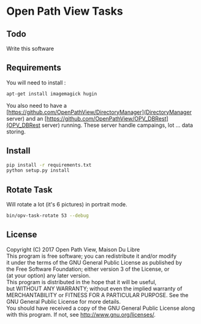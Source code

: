 # Open Path View Tasks

## Todo

Write this software

## Requirements

You will need to install :
```bash
apt-get install imagemagick hugin
```
You also need to have a [https://github.com/OpenPathView/DirectoryManager](DirectoryManager server) and an [https://github.com/OpenPathView/OPV_DBRest](OPV_DBRest server) running.
These server handle campaings, lot ... data storing.

## Install
```bash
pip install -r requirements.txt
python setup.py install
```

## Rotate Task
Will rotate a lot (it's 6 pictures) in portrait mode.
```bash
bin/opv-task-rotate 53 --debug
```

## License

Copyright (C) 2017 Open Path View, Maison Du Libre <br />
This program is free software; you can redistribute it and/or modify  <br />
it under the terms of the GNU General Public License as published by  <br />
the Free Software Foundation; either version 3 of the License, or  <br />
(at your option) any later version.  <br />
This program is distributed in the hope that it will be useful,  <br />
but WITHOUT ANY WARRANTY; without even the implied warranty of  <br />
MERCHANTABILITY or FITNESS FOR A PARTICULAR PURPOSE. See the  <br />
GNU General Public License for more details.  <br />
You should have received a copy of the GNU General Public License along  <br />
with this program. If not, see <http://www.gnu.org/licenses/>.  <br />
